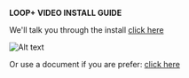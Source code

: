 **LOOP+ VIDEO INSTALL GUIDE**

We'll talk you through the install [click here](https://www.youtube.com/watch?v=mFoOnipn5QQ)

![Alt text](https://fogbank-reporting-version-release.s3.us-east-1.amazonaws.com/Logo.png)

Or use a document if you are prefer: 
[click here](https://github.com/the-serverless-zone/Loop-plus/blob/main/AWS-admins-quick-guide)
